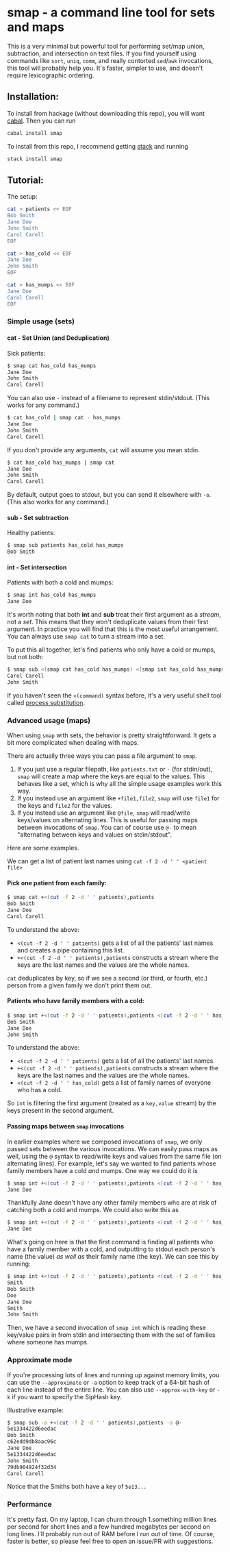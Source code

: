 # smap - a command line tool for sets and maps

This is a very minimal but powerful tool for performing set/map union, subtraction, and intersection on text files. If you find yourself using commands like `sort`, `uniq`, `comm`, and really contorted `sed`/`awk` invocations, this tool will probably help you. It's faster, simpler to use, and doesn't require lexicographic ordering.

## Installation:

To install from hackage (without downloading this repo), you will want [cabal](https://www.haskell.org/cabal/). Then you can run 

```bash
cabal install smap
```

To install from this repo, I recommend getting [stack](https://www.haskellstack.org) and running


```bash
stack install smap
```

## Tutorial:

The setup:

```bash
cat > patients << EOF
Bob Smith
Jane Doe
John Smith
Carol Carell
EOF

cat > has_cold << EOF
Jane Doe
John Smith
EOF

cat > has_mumps << EOF
Jane Doe
Carol Carell
EOF
```

### Simple usage (sets)

#### cat - Set Union (and Deduplication)

Sick patients:

```bash
$ smap cat has_cold has_mumps
Jane Doe
John Smith
Carol Carell
```

You can also use `-` instead of a filename to represent stdin/stdout. (This works for any command.)

```bash
$ cat has_cold | smap cat - has_mumps
Jane Doe
John Smith
Carol Carell
```

If you don't provide any arguments, `cat` will assume you mean stdin.

```bash
$ cat has_cold has_mumps | smap cat
Jane Doe
John Smith
Carol Carell
```

By default, output goes to stdout, but you can send it elsewhere with `-o`. (This also works for any command.)

#### sub - Set subtraction

Healthy patients:

```bash
$ smap sub patients has_cold has_mumps
Bob Smith
```

#### int - Set intersection

Patients with both a cold and mumps:

```bash
$ smap int has_cold has_mumps
Jane Doe
```

It's worth noting that both **int** and **sub** treat their first argument as a *stream*, not a *set*. This means that they won't deduplicate values from their first argument. In practice you will find that this is the most useful arrangement. You can always use `smap cat` to turn a stream into a set.


To put this all together, let's find patients who only have a cold or mumps, but not both:

```bash
$ smap sub <(smap cat has_cold has_mumps) <(smap int has_cold has_mumps)
Carol Carell
John Smith
```


If you haven't seen the `<(command)` syntax before, it's a very useful shell tool called [process substitution](https://www.tldp.org/LDP/abs/html/process-sub.html).

### Advanced usage (maps)

When using `smap` with sets, the behavior is pretty straightforward. It gets a bit more complicated when
dealing with maps.

There are actually three ways you can pass a file argument to `smap`.

1. If you just use a regular filepath, like `patients.txt` or `-` (for stdin/out), `smap` will create a map where the keys are equal to the values. This behaves like a set, which is why all the simple usage examples work this way.
2. If you instead use an argument like `+file1,file2`, `smap` will use `file1` for the keys and `file2` for the values.
3. If you instead use an argument like `@file`, `smap` will read/write keys/values on alternating lines. 
This is useful for passing maps between invocations of `smap`. You can of course use `@-` to mean "alternating between keys and values on stdin/stdout".


Here are some examples.

We can get a list of patient last names using `cut -f 2 -d ' ' <patient file>`

#### Pick one patient from each family:

```bash
$ smap cat +<(cut -f 2 -d ' ' patients),patients
Bob Smith
Jane Doe
Carol Carell
```

To understand the above:

* `<(cut -f 2 -d ' ' patients)` gets a list of all the patients' last names and creates a pipe containing this list. 
* `+<(cut -f 2 -d ' ' patients),patients` constructs a stream where the keys are the last names and the values are the whole names.

`cat` deduplicates by key, so if we see a second (or third, or fourth, etc.) person from a given family we don't print them out.


#### Patients who have family members with a cold:

```bash
$ smap int +<(cut -f 2 -d ' ' patients),patients <(cut -f 2 -d ' ' has_cold)
Bob Smith
Jane Doe
John Smith
```

To understand the above:

* `<(cut -f 2 -d ' ' patients)` gets a list of all the patients' last names.
* `+<(cut -f 2 -d ' ' patients),patients` constructs a stream where the keys are the last names and the values are the whole names.
* `<(cut -f 2 -d ' ' has_cold)` gets a list of family names of everyone who has a cold.

So `int` is filtering the first argument (treated as a `key,value` stream) by the keys present in the second argument.

#### Passing maps between `smap` invocations

In earlier examples where we composed invocations of `smap`, we only passed sets between the various invocations. We can easily pass maps as well, using the `@` syntax to read/write keys and values from the same file (on alternating lines). For example, let's say we wanted to find patients whose family members have a cold *and* mumps. One way we could do it is

```bash
$ smap int +<(cut -f 2 -d ' ' patients),patients <(cut -f 2 -d ' ' has_cold) <(cut -f 2 -d ' ' has_mumps)
Jane Doe
```

Thankfully Jane doesn't have any other family members who are at risk of catching both a cold and mumps. We could also write this as

```bash
$ smap int +<(cut -f 2 -d ' ' patients),patients <(cut -f 2 -d ' ' has_cold) -o @- | smap int @- <(cut -f 2 -d ' ' has_mumps)
Jane Doe
```

What's going on here is that the first command is finding all patients who have a family member with a cold, and outputting to stdout each person's name (the value) *as well as* their family name (the key). We can see this by running:

```bash
$ smap int +<(cut -f 2 -d ' ' patients),patients <(cut -f 2 -d ' ' has_cold) -o @-
Smith
Bob Smith
Doe
Jane Doe
Smith
John Smith
```

Then, we have a second invocation of `smap int` which is reading these key/value pairs in from stdin and intersecting them with the set of families where someone has mumps.

### Approximate mode

If you're processing lots of lines and running up against memory limits, 
you can use the `--approximate` or `-a` option to keep track of a 64-bit hash 
of each line instead of the entire line. You can also use 
`--approx-with-key` or `-k` if you want to specify the SipHash key.

Illustrative example:

```bash
$ smap sub -a +<(cut -f 2 -d ' ' patients),patients -o @-
5e1334422d6eedac
Bob Smith
c62edd9db8aac96c
Jane Doe
5e1334422d6eedac
John Smith
79db904924f32d34
Carol Carell
```

Notice that the Smiths both have a key of `5e13...`

### Performance

It's pretty fast. On my laptop, I can churn through 1.something million lines per second for short lines and a few hundred megabytes per second on long lines. I'll probably run out of RAM before I run out of time. Of course, faster is better, so please feel free to open an issue/PR with suggestions.
